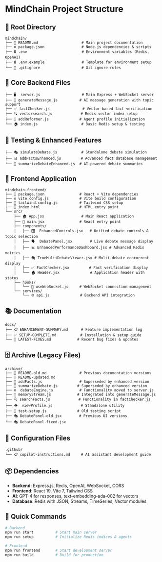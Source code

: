 # MindChain Project Structure

## 📁 Root Directory
```
mindchain/
├── 📄 README.md                    # Main project documentation
├── ⚙️ package.json                 # Node.js dependencies & scripts
├── 🔒 .env                         # Environment variables (Redis, OpenAI)
├── 🔒 .env.example                 # Template for environment setup
└── 🚫 .gitignore                   # Git ignore rules
```

## 🔧 Core Backend Files
```
├── 🖥️  server.js                   # Main Express + WebSocket server
├── 🤖 generateMessage.js          # AI message generation with topic support
├── ✅ factChecker.js               # Vector-based fact verification
├── 🔍 vectorsearch.js             # Redis vector index setup
├── 👤 addReformer.js              # Agent profile initialization
└── 🏠 index.js                    # Basic Redis setup & testing
```

## 🧪 Testing & Enhanced Features
```
├── 🎭 simulateDebate.js           # Standalone debate simulation
├── 📊 addFactsEnhanced.js         # Advanced fact database management
└── 📝 summarizeDebateEnhanced.js  # AI-powered debate summaries
```

## 🎨 Frontend Application
```
mindchain-frontend/
├── 📄 package.json                # React + Vite dependencies
├── ⚙️ vite.config.js              # Vite build configuration
├── 🎨 tailwind.config.js          # Tailwind CSS setup
├── 📱 index.html                  # HTML entry point
└── src/
    ├── 🏠 App.jsx                 # Main React application
    ├── 🎯 main.jsx                # React entry point
    ├── components/
    │   ├── 🎛️  EnhancedControls.jsx   # Unified debate controls & topic selection
    │   ├── 🗣️  DebatePanel.jsx        # Live debate message display
    │   ├── 📊 EnhancedPerformanceDashboard.jsx # Advanced Redis metrics
    │   ├── 🎭 TrueMultiDebateViewer.jsx # Multi-debate concurrent display
    │   ├── ✅ FactChecker.jsx         # Fact verification display
    │   └── 🏠 Header.jsx              # Application header with status
    ├── hooks/
    │   └── 🔌 useWebSocket.js     # WebSocket connection management
    └── services/
        └── 🌐 api.js              # Backend API integration
```

## 📚 Documentation
```
docs/
├── 📋 ENHANCEMENT-SUMMARY.md      # Feature implementation log
├── ✅ SETUP-COMPLETE.md           # Installation & setup guide
└── 🔧 LATEST-FIXES.md            # Recent bug fixes & updates
```

## 🗄️ Archive (Legacy Files)
```
archive/
├── 📄 README-old.md               # Previous documentation versions
├── 📄 README-updated.md
├── 🔧 addFacts.js                 # Superseded by enhanced version
├── 📝 summarizeDebate.js         # Superseded by enhanced version
├── ⚙️  debateEngine.js            # Functionality moved to server.js
├── 💾 memoryStream.js            # Integrated into generateMessage.js
├── 🔍 searchFacts.js             # Functionality in factChecker.js
├── 👁️  viewProfile.js             # Standalone utility
├── 🧪 test-setup.js              # Old testing script
├── 🎭 DebatePanel-old.jsx        # Previous UI versions
└── 🎭 DebatePanel-fixed.jsx
```

## 🔐 Configuration Files
```
.github/
└── 📋 copilot-instructions.md     # AI assistant development guide
```

## 📦 Dependencies
- **Backend**: Express.js, Redis, OpenAI, WebSocket, CORS
- **Frontend**: React 19, Vite 7, Tailwind CSS
- **AI**: GPT-4 for responses, text-embedding-ada-002 for vectors
- **Database**: Redis with JSON, Streams, TimeSeries, Vector modules

## 🚀 Quick Commands
```bash
# Backend
npm run start          # Start main server
npm run setup          # Initialize Redis indices & agents

# Frontend  
npm run frontend       # Start development server
npm run build          # Build for production
```
